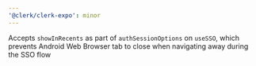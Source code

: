 ```yaml
---
'@clerk/clerk-expo': minor
---
```


Accepts `showInRecents` as part of `authSessionOptions` on `useSSO`, which prevents Android Web Browser tab to close when navigating away during the SSO flow
